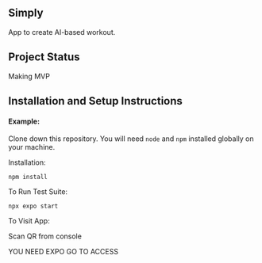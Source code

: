 ## Simply

App to create AI-based workout.

## Project Status
Making MVP 

## Installation and Setup Instructions

#### Example:  

Clone down this repository. You will need `node` and `npm` installed globally on your machine.  

Installation:

`npm install`  

To Run Test Suite:  

`npx expo start` 

To Visit App:

Scan QR from console

YOU NEED EXPO GO TO ACCESS